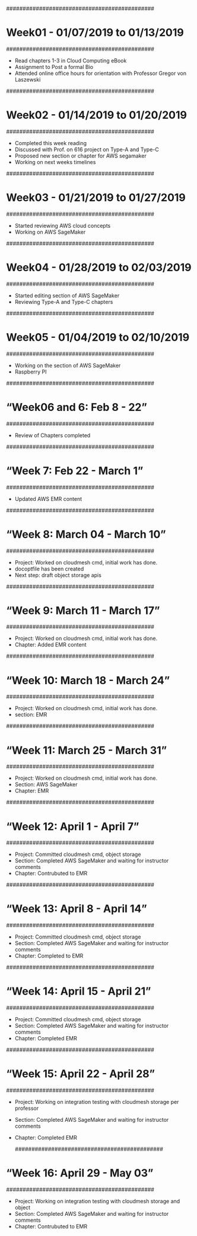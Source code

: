 #############################################
# Week01 - 01/07/2019 to 01/13/2019
#############################################

- Read chapters 1-3 in Cloud Computing eBook <Completed>
- Assignment to Post a formal Bio <Completed last week>
- Attended online office hours for orientation with Professor Gregor von Laszewski <Last week>

#############################################
# Week02 - 01/14/2019 to 01/20/2019
#############################################

- Completed this week reading
- Discussed with Prof. on 616 project on Type-A and Type-C
- Proposed new section or chapter for AWS segamaker
- Working on next weeks timelines

#############################################
# Week03 - 01/21/2019 to 01/27/2019
#############################################

- Started reviewing AWS cloud concepts
- Working on AWS SageMaker

#############################################
# Week04 - 01/28/2019 to 02/03/2019
#############################################
- Started editing section of AWS SageMaker
- Reviewing Type-A and Type-C chapters

#############################################
# Week05 - 01/04/2019 to 02/10/2019
#############################################
- Working on the section of AWS SageMaker
- Raspberry PI 

#############################################
# “Week06 and 6: Feb 8 - 22”
#############################################

- Review of Chapters completed

#############################################
# “Week 7: Feb 22 - March 1”
#############################################
 - Updated AWS EMR content

#############################################
# “Week 8: March 04 - March 10”
#############################################
 - Project: Worked on cloudmesh cmd, initial work has done.
 - docoptfile has been created
 - Next step: draft object storage apis


#############################################
# “Week 9: March 11 - March 17”
#############################################
 - Project: Worked on cloudmesh cmd, initial work has done.
 - Chapter: Added EMR content
 
 
#############################################
# “Week 10: March 18 - March 24”
#############################################
 - Project: Worked on cloudmesh cmd, initial work has done.
 - section: EMR
 
#############################################
# “Week 11: March 25 - March 31”
#############################################
 - Project: Worked on cloudmesh cmd, initial work has done.
 - Section: AWS SageMaker
 - Chapter: EMR
 
 #############################################
# “Week 12: April 1 - April 7”
#############################################
 - Project: Committed cloudmesh cmd, object storage
 - Section: Completed AWS SageMaker and waiting for instructor comments
 - Chapter: Contrubuted to EMR
 
 #############################################
# “Week 13: April 8 - April 14”
#############################################
 - Project: Committed cloudmesh cmd, object storage
 - Section: Completed AWS SageMaker and waiting for instructor comments
 - Chapter: Completed to EMR

 #############################################
# “Week 14: April 15 - April 21”
#############################################
 - Project: Committed cloudmesh cmd, object storage
 - Section: Completed AWS SageMaker and waiting for instructor comments
 - Chapter: Completed EMR
 
 
  #############################################
# “Week 15: April 22 - April 28”
#############################################
 - Project: Working on integration testing with cloudmesh storage per professor
 - Section: Completed AWS SageMaker and waiting for instructor comments
 - Chapter: Completed EMR
 
   #############################################
# “Week 16: April 29 - May 03”
#############################################
 - Project: Working on integration testing with cloudmesh storage and object
 - Section: Completed AWS SageMaker and waiting for instructor comments
 - Chapter: Contrubuted to EMR
